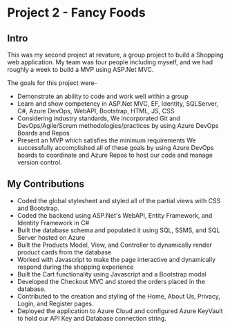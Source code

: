 # Project 2 - Fancy Foods
## Intro
This was my second project at revature, a group project to build a Shopping web application. My team was four people including myself, and we had roughly a 
week to build a MVP using ASP.Net MVC. 

The goals for this project were-
- Demonstrate an ability to code and work well within a group
- Learn and show competency in ASP.Net MVC, EF, Identity, SQLServer, C#, Azure DevOps, WebAPI, Bootstrap, HTML, JS, CSS
- Considering industry standards, We incorporated Git and DevOps/Agile/Scrum methodologies/practices by using Azure DevOps Boards and Repos
- Present an MVP which satisfies the minimum requirements
We successfully accomplished all of these goals by using Azure DevOps boards to coordinate and Azure Repos to host our code and manage version control. 

## My Contributions

- Coded the global stylesheet and styled all of the partial views with CSS and Bootstrap.
- Coded the backend using ASP.Net's WebAPI, Entity Framework, and Identity Framework in C#
- Built the database schema and populated it using SQL, SSMS, and SQL Server hosted on Azure
- Built the Products Model, View, and Controller to dynamically render product cards from the database
- Worked with Javascript to make the page interactive and dynamically respond during the shopping experience
- Built the Cart functionality using Javascript and a Bootstrap modal
- Developed the Checkout MVC and stored the orders placed in the database.
- Contributed to the creation and styling of the Home, About Us, Privacy, Login, and Register pages.
- Deployed the application to Azure Cloud and configured Azure KeyVault to hold our API Key and Database connection string. 
